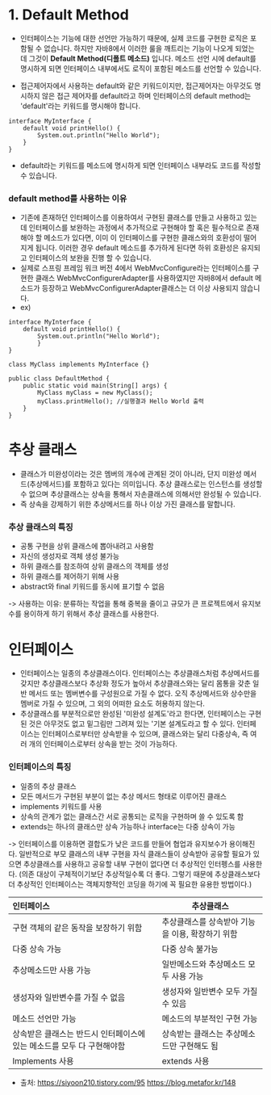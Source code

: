 # 1. Default Method
- 인터페이스는 기능에 대한 선언만 가능하기 때문에, 실제 코드를 구현한 로직은 포함될 수 없습니다. 하지만 자바8에서 이러한 룰을 깨트리는 기능이 나오게 되었는 데 그것이 **Default Method(디폴트 메소드)** 입니다. 메소드 선언 시에 default를 명시하게 되면 인터페이스 내부에서도 로직이 포함된 메소드를 선언할 수 있습니다.

- 접근제어자에서 사용하는 default와 같은 키워드이지만, 접근제어자는 아무것도 명시하지 않은 접근 제어자를 default라고 하며 인터페이스의 default method는 'default'라는 키워드를 명시해야 합니다.
```
interface MyInterface { 
    default void printHello() { 
    	System.out.println("Hello World"); 
    } 
}
```
- default라는 키워드를 메소드에 명시하게 되면 인터페이스 내부라도 코드를 작성할 수 있습니다.

### default method를 사용하는 이유
- 기존에 존재하던 인터페이스를 이용하여서 구현된 클래스를 만들고 사용하고 있는데 인터페이스를 보완하는 과정에서 추가적으로 구현해야 할 혹은 필수적으로 존재해야 할 메소드가 있다면, 이미 이 인터페이스를 구현한 클래스와의 호환성이 떨어 지게 됩니다. 이러한 경우 default 메소드를 추가하게 된다면 하위 호환성은 유지되고 인터페이스의 보완을 진행 할 수 있습니다.
- 실제로 스프링 프레임 워크 버전 4에서 WebMvcConfigure라는 인터페이스를 구현한 클래스 WebMvcConfigurerAdapter를 사용하였지만 자바8에서 default 메소드가 등장하고 WebMvcConfigurerAdapter클래스는 더 이상 사용되지 않습니다. 
- ex)
```
interface MyInterface { 
    default void printHello() {
    	System.out.println("Hello World"); 
        } 
} 

class MyClass implements MyInterface {} 

public class DefaultMethod { 
    public static void main(String[] args) { 
    	MyClass myClass = new MyClass(); 
        myClass.printHello(); //실행결과 Hello World 출력 
    } 
}
```


# 추상 클래스
- 클래스가 미완성이라는 것은 멤버의 개수에 관계된 것이 아니라, 단지 미완성 메서드(추상메서드)를 포함하고 있다는 의미입니다. 추상 클래스로는 인스턴스를 생성할 수 없으며 추상클래스는 상속을 통해서 자손클래스에 의해서만 완성될 수 있습니다. 
- 즉 상속을 강제하기 위한 추상메서드를 하나 이상 가진 클래스를 말합니다. 

### 추상 클래스의 특징
- 공통 구현을 상위 클래스에 뽑아내려고 사용함
- 자신의 생성자로 객체 생성 불가능
- 하위 클래스를 참조하여 상위 클래스의 객체를 생성
- 하위 클래스를 제어하기 위해 사용
- abstract와 final 키워드를 동시에 표기할 수 없음

-> 사용하는 이유: 분류하는 작업을 통해 중복을 줄이고 규모가 큰 프로젝트에서 유지보수를 용이하게 하기 위해서 추상 클래스를 사용한다. 


# 인터페이스
- 인터페이스는 일종의 추상클래스이다. 인터페이스는 추상클래스처럼 추상메서드를 갖지만 추상클래스보다 추상화 정도가 높아서 추상클래스와는 달리 몸통을 갖춘 일반 메서드 또는 멤버변수를 구성원으로 가질 수 없다. 오직 추상메서드와 상수만을 멤버로 가질 수 있으며, 그 외의 어떠한 요소도 허용하지 않는다. 
- 추상클래스를 부분적으로만 완성된 '미완성 설계도'라고 한다면, 인터페이스는 구현된 것은 아무것도 없고 밑그림만 그려져 있는 '기본 설계도라고 할 수 있다. 인터페이스는 인터페이스로부터만 상속받을 수 있으며, 클래스와는 달리 다중상속, 즉 여러 개의 인터페이스로부터 상속을 받는 것이 가능하다. 

### 인터페이스의 특징 
- 일종의 추상 클래스 
- 모든 메서드가 구현된 부분이 없는 추상 메서드 형태로 이루어진 클래스 
- implements 키워드를 사용
- 상속의 관계가 없는 클래스간 서로 공통되는 로직을 구현하며 쓸 수 있도록 함
- extends는 하나의 클래스만 상속 가능하나 interface는 다중 상속이 가능

-> 인터페이스를 이용하면 결합도가 낮은 코드를 만들어 협업과 유지보수가 용이해진다. 일반적으로 부모 클래스의 내부 구현을 자식 클래스들이 상속받아 공유할 필요가 있으면 추상클래스를 사용하고 공유할 내부 구현이 없다면 더 추상적인 인터펭스를 사용한다. (의존 대상이 구체적이기보단 추상적일수록 더 좋다. 그렇기 때문에 추상클래스보다 더 추상적인 인터페이스는 객체지향적인 코딩을 하기에 꼭 필요한 유용한 방법이다.)

| 인터페이스 | 추상클래스 |
| :- | - | 
| 구현 객체의 같은 동작을 보장하기 위함 | 추상클래스를 상속받아 기능을 이용, 확장하기 위함 | 
| 다중 상속 가능 | 다중 상속 불가능 | 
| 추상메소드만 사용 가능 | 일반메소드와 추상메소드 모두 사용 가능 | 
| 생성자와 일반변수를 가질 수 없음 | 생성자와 일반변수 모두 가질 수 있음 | 
| 메소드 선언만 가능 | 메소드의 부분적인 구현 가능 | 
| 상속받은 클래스는 반드시 인터페이스에 있는 메소드를 모두 다 구현해야함 | 상속받는 클래스는 추상메소드만 구현해도 됨 | 
| Implements 사용 | extends 사용 | 


- 출처: 
https://siyoon210.tistory.com/95
https://blog.metafor.kr/148
